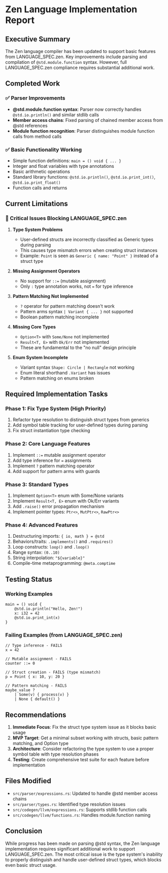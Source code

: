 # Zen Language Implementation Report

## Executive Summary
The Zen language compiler has been updated to support basic features from LANGUAGE_SPEC.zen. Key improvements include parsing and compilation of `@std.module.function` syntax. However, full LANGUAGE_SPEC.zen compliance requires substantial additional work.

## Completed Work

### ✅ Parser Improvements
- **@std.module.function syntax**: Parser now correctly handles `@std.io.println()` and similar stdlib calls
- **Member access chains**: Fixed parsing of chained member access from @std references
- **Module function recognition**: Parser distinguishes module function calls from method calls

### ✅ Basic Functionality Working
- Simple function definitions: `main = () void { ... }`
- Integer and float variables with type annotations
- Basic arithmetic operations
- Standard library functions: `@std.io.println()`, `@std.io.print_int()`, `@std.io.print_float()`
- Function calls and returns

## Current Limitations

### 🔴 Critical Issues Blocking LANGUAGE_SPEC.zen

1. **Type System Problems**
   - User-defined structs are incorrectly classified as Generic types during parsing
   - This causes type mismatch errors when creating struct instances
   - Example: `Point` is seen as `Generic { name: "Point" }` instead of a struct type

2. **Missing Assignment Operators**
   - No support for `::=` (mutable assignment)
   - Only `:` type annotation works, not `=` for type inference

3. **Pattern Matching Not Implemented**
   - `?` operator for pattern matching doesn't work
   - Pattern arms syntax `| Variant { ... }` not supported
   - Boolean pattern matching incomplete

4. **Missing Core Types**
   - `Option<T>` with `Some/None` not implemented
   - `Result<T, E>` with `Ok/Err` not implemented
   - These are fundamental to the "no null" design principle

5. **Enum System Incomplete**
   - Variant syntax `Shape: Circle | Rectangle` not working
   - Enum literal shorthand `.Variant` has issues
   - Pattern matching on enums broken

## Required Implementation Tasks

### Phase 1: Fix Type System (High Priority)
1. Refactor type resolution to distinguish struct types from generics
2. Add symbol table tracking for user-defined types during parsing
3. Fix struct instantiation type checking

### Phase 2: Core Language Features
1. Implement `::=` mutable assignment operator
2. Add type inference for `=` assignments
3. Implement `?` pattern matching operator
4. Add support for pattern arms with guards

### Phase 3: Standard Types
1. Implement `Option<T>` enum with Some/None variants
2. Implement `Result<T, E>` enum with Ok/Err variants
3. Add `.raise()` error propagation mechanism
4. Implement pointer types: `Ptr<>`, `MutPtr<>`, `RawPtr<>`

### Phase 4: Advanced Features
1. Destructuring imports: `{ io, math } = @std`
2. Behaviors/traits: `.implements()` and `.requires()`
3. Loop constructs: `loop()` and `.loop()`
4. Range syntax: `(0..10)`
5. String interpolation: `"${variable}"`
6. Compile-time metaprogramming: `@meta.comptime`

## Testing Status

### Working Examples
```zen
main = () void {
    @std.io.println("Hello, Zen!")
    x: i32 = 42
    @std.io.print_int(x)
}
```

### Failing Examples (from LANGUAGE_SPEC.zen)
```zen
// Type inference - FAILS
x = 42  

// Mutable assignment - FAILS
counter ::= 0

// Struct creation - FAILS (type mismatch)
p = Point { x: 10, y: 20 }

// Pattern matching - FAILS
maybe_value ?
    | Some(v) { process(v) }
    | None { default() }
```

## Recommendations

1. **Immediate Focus**: Fix the struct type system issue as it blocks basic usage
2. **MVP Target**: Get a minimal subset working with structs, basic pattern matching, and Option type
3. **Architecture**: Consider refactoring the type system to use a proper symbol table with type resolution phases
4. **Testing**: Create comprehensive test suite for each feature before implementation

## Files Modified
- `src/parser/expressions.rs`: Updated to handle @std member access chains
- `src/parser/types.rs`: Identified type resolution issues
- `src/codegen/llvm/expressions.rs`: Supports stdlib function calls
- `src/codegen/llvm/functions.rs`: Handles module.function naming

## Conclusion
While progress has been made on parsing @std syntax, the Zen language implementation requires significant additional work to support LANGUAGE_SPEC.zen. The most critical issue is the type system's inability to properly distinguish and handle user-defined struct types, which blocks even basic struct usage.